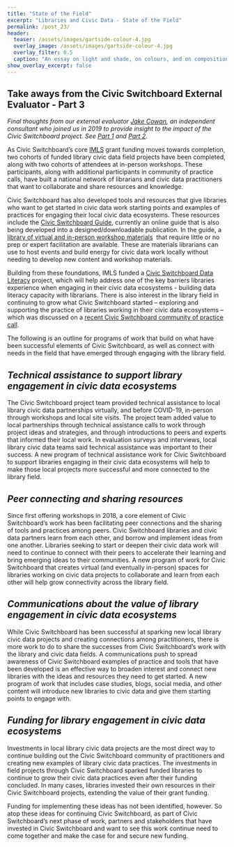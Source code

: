 ```yaml
---
title: "State of the Field"
excerpt: "Libraries and Civic Data - State of the Field"
permalink: /post_23/
header:
  teaser: /assets/images/gartside-colour-4.jpg
  overlay_image: /assets/images/gartside-colour-4.jpg
  overlay_filter: 0.5
  caption: "An essay on light and shade, on colours, and on composition in general (1805), Gartside, Mary. Courtesy of Getty Research Institute"
show_overlay_excerpt: false
---
```


## Take aways from the Civic Switchboard External Evaluator - Part 3 
*Final thoughts from our external evaluator [Jake Cowan](https://www.linkedin.com/in/jakecowan/), an independent consultant who joined us in 2019 to provide insight to the impact of the Civic Switchboard project. See [Part 1](https://civic-switchboard.github.io/post_21/) and [Part 2](https://civic-switchboard.github.io/post_22/).*


As Civic Switchboard’s core [IMLS](https://www.imls.gov/) grant funding moves towards completion, two cohorts of funded library civic data field projects have been completed, along with two cohorts of attendees at in-person workshops. These participants, along with additional participants in community of practice calls, have built a national network of librarians and civic data practitioners that want to collaborate and share resources and knowledge. 

Civic Switchboard has also developed tools and resources that give libraries who want to get started in civic data work starting points and examples of practices for engaging their local civic data ecosystems. These resources include the [Civic Switchboard Guide](https://civic-switchboard.gitbook.io/guide/), currently an online guide that is also being developed into a designed/downloadable publication. In the guide, a [library of virtual and in-person workshop materials](https://civic-switchboard.gitbook.io/guide/guide-resources/civic-switchboard-workshop-materials) ​​ that require little or no prep or expert facilitation are available. These are materials librarians can use to host events and build energy for civic data work locally without needing to develop new content and workshop materials. 

Building from these foundations, IMLS funded a [Civic Switchboard Data Literacy](https://civic-switchboard.github.io/post_18/)  project, which will help address one of the key barriers libraries experience when engaging in their civic data ecosystems - building data literacy capacity with librarians. There is also interest in the library field in continuing to grow what Civic Switchboard started – exploring and supporting the practice of libraries working in their civic data ecosystems – which was discussed on a [recent Civic Switchboard community of practice call](https://civic-switchboard.github.io/post_19/).

The following is an outline for programs of work that build on what have been successful elements of Civic Switchboard, as well as connect with needs in the field that have emerged through engaging with the library field.

## *Technical assistance to support library engagement in civic data ecosystems*
The Civic Switchboard project team provided technical assistance to local library civic data partnerships virtually, and before COVID-19, in-person through workshops and local site visits. The project team added value to local partnerships through technical assistance calls to work through project ideas and strategies, and through introductions to peers and experts that informed their local work. In evaluation surveys and interviews, local library civic data teams said technical assistance was important to their success. A new program of technical assistance work for Civic Switchboard to support libraries engaging in their civic data ecosystems will help to make those local projects more successful and more connected to the library field. 

## *Peer connecting and sharing resources*
Since first offering workshops in 2018, a core element of Civic Switchboard’s work has been facilitating peer connections and the sharing of tools and practices among peers. Civic Switchboard libraries and civic data partners learn from each other, and borrow and implement ideas from one another. Libraries seeking to start or deepen their civic data work will need to continue to connect with their peers to accelerate their learning and bring emerging ideas to their communities. A new program of work for Civic Switchboard that creates virtual (and eventually in-person) spaces for libraries working on civic data projects to collaborate and learn from each other will help grow connectivity across the library field.

## *Communications about the value of library engagement in civic data ecosystems*
While Civic Switchboard has been successful at sparking new local library civic data projects and creating connections among practitioners, there is more work to do to share the successes from Civic Switchboard’s work with the library and civic data fields. A communications push to spread awareness of Civic Switchboard examples of practice and tools that have been developed is an effective way to broaden interest and connect new libraries with the ideas and resources they need to get started. A new program of work that includes case studies, blogs, social media, and other content will introduce new libraries to civic data and give them starting points to engage with.

## *Funding for library engagement in civic data ecosystems*
Investments in local library civic data projects are the most direct way to continue building out the Civic Switchboard community of practitioners and creating new examples of library civic data practices. The investments in field projects through Civic Switchboard sparked funded libraries to continue to grow their civic data practices even after their funding concluded. In many cases, libraries invested their own resources in their Civic Switchboard projects, extending the value of their grant funding. 

Funding for implementing these ideas has not been identified, however. So atop these ideas for continuing Civic Switchboard, as part of Civic Switchboard’s next phase of work, partners and stakeholders that have invested in Civic Switchboard and want to see this work continue need to come together and make the case for and secure new funding. 
